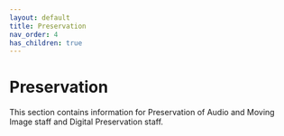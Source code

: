 ```yaml
---
layout: default
title: Preservation
nav_order: 4
has_children: true
---
```


# Preservation
This section contains information for Preservation of Audio and Moving Image staff and Digital Preservation staff.